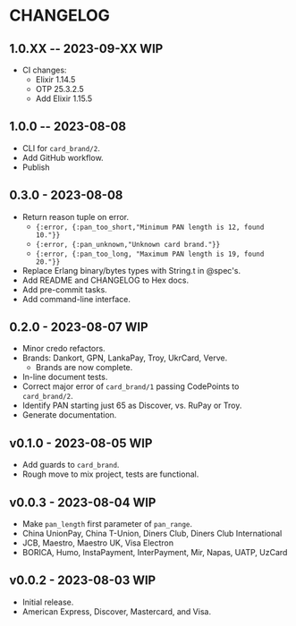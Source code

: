 # CHANGELOG

## 1.0.XX -- 2023-09-XX WIP

- CI changes:
  - Elixir 1.14.5
  - OTP 25.3.2.5
  - Add Elixir 1.15.5

## 1.0.0 -- 2023-08-08

- CLI for `card_brand/2`.
- Add GitHub workflow.
- Publish

## 0.3.0 - 2023-08-08

- Return reason tuple on error.
  - `{:error, {:pan_too_short,"Minimum PAN length is 12, found 10."}}`
  - `{:error, {:pan_unknown,"Unknown card brand."}}`
  - `{:error, {:pan_too_long, "Maximum PAN length is 19, found 20."}}`
- Replace Erlang binary/bytes types with String.t in @spec's.
- Add README and CHANGELOG to Hex docs.
- Add pre-commit tasks.
- Add command-line interface.

## 0.2.0 - 2023-08-07 WIP

- Minor credo refactors.
- Brands: Dankort, GPN, LankaPay, Troy, UkrCard, Verve.
  - Brands are now complete.
- In-line document tests.
- Correct major error of `card_brand/1` passing CodePoints to `card_brand/2`.
- Identify PAN starting just 65 as Discover, vs. RuPay or Troy.
- Generate documentation.

## v0.1.0 - 2023-08-05 WIP

- Add guards to `card_brand`.
- Rough move to mix project, tests are functional.

## v0.0.3 - 2023-08-04 WIP

- Make `pan_length` first parameter of `pan_range`.
- China UnionPay, China T-Union, Diners Club, Diners Club International
- JCB, Maestro, Maestro UK, Visa Electron
- BORICA, Humo, InstaPayment, InterPayment, Mir, Napas, UATP, UzCard

## v0.0.2 - 2023-08-03 WIP

- Initial release.
- American Express, Discover, Mastercard, and Visa.

